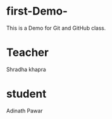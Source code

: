 # first-Demo-
This is a Demo for Git and GitHub class.

# Teacher
Shradha khapra

# student
Adinath Pawar